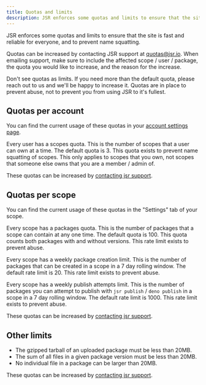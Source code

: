 ```yaml
---
title: Quotas and limits
description: JSR enforces some quotas and limits to ensure that the site is fast and reliable for everyone, and to prevent name squatting.
---
```


JSR enforces some quotas and limits to ensure that the site is fast and reliable
for everyone, and to prevent name squatting.

Quotas can be increased by contacting JSR support at
[quotas@jsr.io](mailto:quotas@jsr.io). When emailing support, make sure to
include the affected scope / user / package, the quota you would like to
increase, and the reason for the increase.

Don't see quotas as limits. If you need more than the default quota, please
reach out to us and we'll be happy to increase it. Quotas are in place to
prevent abuse, not to prevent you from using JSR to it's fullest.

## Quotas per account

You can find the current usage of these quotas in your
[account settings page](/account/settings).

Every user has a scopes quota. This is the number of scopes that a user can own
at a time. The default quota is 3. This quota exists to prevent name squatting
of scopes. This only applies to scopes that you own, not scopes that someone
else owns that you are a member / admin of.

These quotas can be increased by [contacting jsr support](mailto:quotas@jsr.io).

## Quotas per scope

You can find the current usage of these quotas in the "Settings" tab of your
scope.

Every scope has a packages quota. This is the number of packages that a scope
can contain at any one time. The default quota is 100. This quota counts both
packages with and without versions. This rate limit exists to prevent abuse.

Every scope has a weekly package creation limit. This is the number of packages
that can be created in a scope in a 7 day rolling window. The default rate limit
is 20. This rate limit exists to prevent abuse.

Every scope has a weekly publish attempts limit. This is the number of packages
you can attempt to publish with `jsr publish` / `deno publish` in a scope in a 7
day rolling window. The default rate limit is 1000. This rate limit exists to
prevent abuse.

These quotas can be increased by [contacting jsr support](mailto:quotas@jsr.io).

## Other limits

- The gzipped tarball of an uploaded package must be less than 20MB.
- The sum of all files in a given package version must be less than 20MB.
- No individual file in a package can be larger than 20MB.

These quotas can be increased by [contacting jsr support](mailto:quotas@jsr.io).
